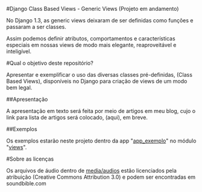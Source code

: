 #Django Class Based Views - Generic Views (Projeto em andamento)

No Django 1.3, as generic views deixaram de ser definidas como funções e passaram a ser classes.

Assim podemos definir atributos, comportamentos e características especiais em nossas views de modo mais elegante, reaproveitável e inteligível.

#Qual o objetivo deste repositório?

Apresentar e exemplificar o uso das diversas classes pré-definidas, (Class Based Views), disponíveis no Django para criação de views de um modo bem legal.

##Apresentação

A apresentação em texto será feita por meio de artigos em meu blog, cujo o link para lista de artigos será colocado, (aqui), em breve.

##Exemplos

Os exemplos estarão neste projeto dentro da app "[app_exemplo](https://github.com/douglasmiranda/django-class-based-generic-views/tree/master/projeto/app_exemplo)" no módulo "[views](https://github.com/douglasmiranda/django-class-based-generic-views/tree/master/projeto/app_exemplo/views)".

#Sobre as licenças

Os arquivos de áudio dentro de [media/audios](https://github.com/douglasmiranda/django-class-based-generic-views/tree/master/projeto/media/audios) estão licenciados pela atribuição (Creative Commons Attribution 3.0) e podem ser encontradas em soundbible.com